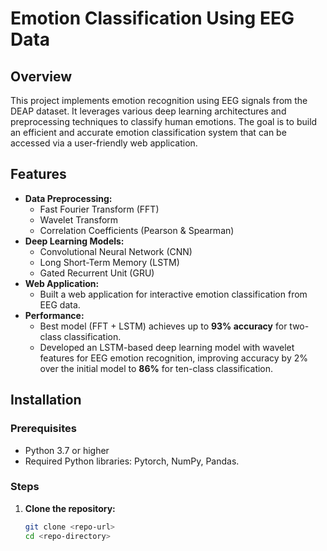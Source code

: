 # Emotion Classification Using EEG Data

## Overview
This project implements emotion recognition using EEG signals from the DEAP dataset. It leverages various deep learning architectures and preprocessing techniques to classify human emotions. The goal is to build an efficient and accurate emotion classification system that can be accessed via a user-friendly web application.

## Features
- **Data Preprocessing:**
  - Fast Fourier Transform (FFT)
  - Wavelet Transform
  - Correlation Coefficients (Pearson & Spearman)
- **Deep Learning Models:**
  - Convolutional Neural Network (CNN)
  - Long Short-Term Memory (LSTM)
  - Gated Recurrent Unit (GRU)
- **Web Application:**
  - Built a web application for interactive emotion classification from EEG data.
- **Performance:**
  - Best model (FFT + LSTM) achieves up to **93% accuracy** for two-class classification.
  - Developed an LSTM-based deep learning model with wavelet features for EEG emotion recognition, improving
 accuracy by 2% over the initial model to **86%** for ten-class classification.

## Installation
### Prerequisites
- Python 3.7 or higher
- Required Python libraries: Pytorch, NumPy, Pandas.

### Steps
1. **Clone the repository:**
   ```bash
   git clone <repo-url>
   cd <repo-directory>
